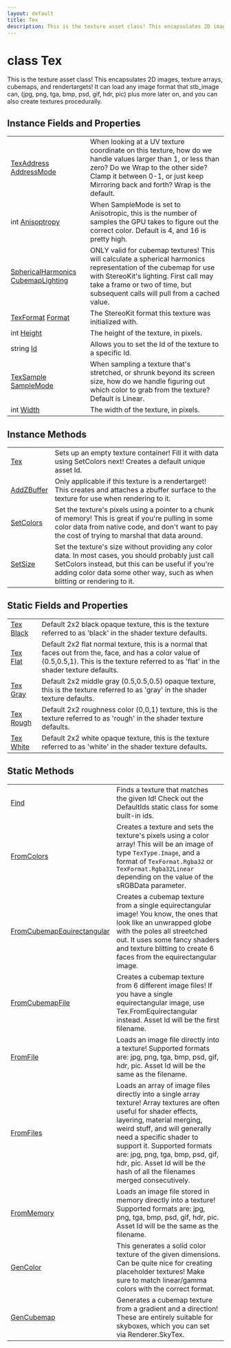 ```yaml
---
layout: default
title: Tex
description: This is the texture asset class! This encapsulates 2D images, texture arrays, cubemaps, and rendertargets! It can load any image format that stb_image can, (jpg, png, tga, bmp, psd, gif, hdr, pic) plus more later on, and you can also create textures procedurally.
---
```

# class Tex

This is the texture asset class! This encapsulates 2D images,
texture arrays, cubemaps, and rendertargets! It can load any image
format that stb_image can, (jpg, png, tga, bmp, psd, gif, hdr, pic)
plus more later on, and you can also create textures procedurally.


## Instance Fields and Properties

|  |  |
|--|--|
|[TexAddress]({{site.url}}/Pages/Reference/TexAddress.html) [AddressMode]({{site.url}}/Pages/Reference/Tex/AddressMode.html)|When looking at a UV texture coordinate on this texture, how do we handle values larger than 1, or less than zero? Do we Wrap to the other side? Clamp it between 0-1, or just keep Mirroring back and forth? Wrap is the default.|
|int [Anisoptropy]({{site.url}}/Pages/Reference/Tex/Anisoptropy.html)|When SampleMode is set to Anisotropic, this is the number of samples the GPU takes to figure out the correct color. Default is 4, and 16 is pretty high.|
|[SphericalHarmonics]({{site.url}}/Pages/Reference/SphericalHarmonics.html) [CubemapLighting]({{site.url}}/Pages/Reference/Tex/CubemapLighting.html)|ONLY valid for cubemap textures! This will calculate a spherical harmonics representation of the cubemap for use with StereoKit's lighting. First call may take a frame or two of time, but subsequent calls will pull from a cached value.|
|[TexFormat]({{site.url}}/Pages/Reference/TexFormat.html) [Format]({{site.url}}/Pages/Reference/Tex/Format.html)|The StereoKit format this texture was initialized with.|
|int [Height]({{site.url}}/Pages/Reference/Tex/Height.html)|The height of the texture, in pixels.|
|string [Id]({{site.url}}/Pages/Reference/Tex/Id.html)|Allows you to set the Id of the texture to a specific Id.|
|[TexSample]({{site.url}}/Pages/Reference/TexSample.html) [SampleMode]({{site.url}}/Pages/Reference/Tex/SampleMode.html)|When sampling a texture that's stretched, or shrunk beyond its screen size, how do we handle figuring out which color to grab from the texture? Default is Linear.|
|int [Width]({{site.url}}/Pages/Reference/Tex/Width.html)|The width of the texture, in pixels.|


## Instance Methods

|  |  |
|--|--|
|[Tex]({{site.url}}/Pages/Reference/Tex/Tex.html)|Sets up an empty texture container! Fill it with data using SetColors next! Creates a default unique asset Id.|
|[AddZBuffer]({{site.url}}/Pages/Reference/Tex/AddZBuffer.html)|Only applicable if this texture is a rendertarget! This creates and attaches a zbuffer surface to the texture for use when rendering to it.|
|[SetColors]({{site.url}}/Pages/Reference/Tex/SetColors.html)|Set the texture's pixels using a pointer to a chunk of memory! This is great if you're pulling in some color data from native code, and don't want to pay the cost of trying to marshal that data around.|
|[SetSize]({{site.url}}/Pages/Reference/Tex/SetSize.html)|Set the texture's size without providing any color data. In most cases, you should probably just call SetColors instead, but this can be useful if you're adding color data some other way, such as when blitting or rendering to it.|


## Static Fields and Properties

|  |  |
|--|--|
|[Tex]({{site.url}}/Pages/Reference/Tex.html) [Black]({{site.url}}/Pages/Reference/Tex/Black.html)|Default 2x2 black opaque texture, this is the texture referred to as 'black' in the shader texture defaults.|
|[Tex]({{site.url}}/Pages/Reference/Tex.html) [Flat]({{site.url}}/Pages/Reference/Tex/Flat.html)|Default 2x2 flat normal texture, this is a normal that faces out from the, face, and has a color value of (0.5,0.5,1). This is the texture referred to as 'flat' in the shader texture defaults.|
|[Tex]({{site.url}}/Pages/Reference/Tex.html) [Gray]({{site.url}}/Pages/Reference/Tex/Gray.html)|Default 2x2 middle gray (0.5,0.5,0.5) opaque texture, this is the texture referred to as 'gray' in the shader texture defaults.|
|[Tex]({{site.url}}/Pages/Reference/Tex.html) [Rough]({{site.url}}/Pages/Reference/Tex/Rough.html)|Default 2x2 roughness color (0,0,1) texture, this is the texture referred to as 'rough' in the shader texture defaults.|
|[Tex]({{site.url}}/Pages/Reference/Tex.html) [White]({{site.url}}/Pages/Reference/Tex/White.html)|Default 2x2 white opaque texture, this is the texture referred to as 'white' in the shader texture defaults.|


## Static Methods

|  |  |
|--|--|
|[Find]({{site.url}}/Pages/Reference/Tex/Find.html)|Finds a texture that matches the given Id! Check out the DefaultIds static class for some built-in ids.|
|[FromColors]({{site.url}}/Pages/Reference/Tex/FromColors.html)|Creates a texture and sets the texture's pixels using a color array! This will be an image of type `TexType.Image`, and a format of `TexFormat.Rgba32` or `TexFormat.Rgba32Linear` depending on the value of the sRGBData parameter.|
|[FromCubemapEquirectangular]({{site.url}}/Pages/Reference/Tex/FromCubemapEquirectangular.html)|Creates a cubemap texture from a single equirectangular image! You know, the ones that look like an unwrapped globe with the poles all streetched out. It uses some fancy shaders and texture blitting to create 6 faces from the equirectangular image.|
|[FromCubemapFile]({{site.url}}/Pages/Reference/Tex/FromCubemapFile.html)|Creates a cubemap texture from 6 different image files! If you have a single equirectangular image, use Tex.FromEquirectangular instead. Asset Id will be the first filename.|
|[FromFile]({{site.url}}/Pages/Reference/Tex/FromFile.html)|Loads an image file directly into a texture! Supported formats are: jpg, png, tga, bmp, psd, gif, hdr, pic. Asset Id will be the same as the filename.|
|[FromFiles]({{site.url}}/Pages/Reference/Tex/FromFiles.html)|Loads an array of image files directly into a single array texture! Array textures are often useful for shader effects, layering, material merging, weird stuff, and will generally need a specific shader to support it. Supported formats are: jpg, png, tga, bmp, psd, gif, hdr, pic. Asset Id will be the hash of all the filenames merged consecutively.|
|[FromMemory]({{site.url}}/Pages/Reference/Tex/FromMemory.html)|Loads an image file stored in memory directly into a texture! Supported formats are: jpg, png, tga, bmp, psd, gif, hdr, pic. Asset Id will be the same as the filename.|
|[GenColor]({{site.url}}/Pages/Reference/Tex/GenColor.html)|This generates a solid color texture of the given dimensions. Can be quite nice for creating placeholder textures! Make sure to match linear/gamma colors with the correct format.|
|[GenCubemap]({{site.url}}/Pages/Reference/Tex/GenCubemap.html)|Generates a cubemap texture from a gradient and a direction! These are entirely suitable for skyboxes, which you can set via Renderer.SkyTex.|

